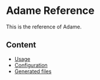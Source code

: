 # Adame Reference

This is the reference of Adame.

## Content

- [Usage](./Articles/Usage.md)
- [Configuration](./Articles/Configuration.md)
- [Generated files](./Articles/Generatedfiles.md)
